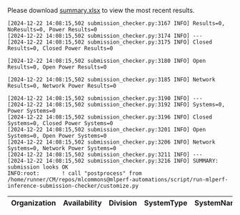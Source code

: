 Please download [summary.xlsx](summary.xlsx) to view the most recent results. 
 ```
[2024-12-22 14:08:15,502 submission_checker.py:3167 INFO] Results=0, NoResults=0, Power Results=0
[2024-12-22 14:08:15,502 submission_checker.py:3174 INFO] ---
[2024-12-22 14:08:15,502 submission_checker.py:3175 INFO] Closed Results=0, Closed Power Results=0

[2024-12-22 14:08:15,502 submission_checker.py:3180 INFO] Open Results=0, Open Power Results=0

[2024-12-22 14:08:15,502 submission_checker.py:3185 INFO] Network Results=0, Network Power Results=0

[2024-12-22 14:08:15,502 submission_checker.py:3190 INFO] ---
[2024-12-22 14:08:15,502 submission_checker.py:3192 INFO] Systems=0, Power Systems=0
[2024-12-22 14:08:15,502 submission_checker.py:3196 INFO] Closed Systems=0, Closed Power Systems=0
[2024-12-22 14:08:15,502 submission_checker.py:3201 INFO] Open Systems=0, Open Power Systems=0
[2024-12-22 14:08:15,502 submission_checker.py:3206 INFO] Network Systems=0, Network Power Systems=0
[2024-12-22 14:08:15,502 submission_checker.py:3211 INFO] ---
[2024-12-22 14:08:15,502 submission_checker.py:3216 INFO] SUMMARY: submission looks OK
INFO:root:       ! call "postprocess" from /home/runner/CM/repos/mlcommons@mlperf-automations/script/run-mlperf-inference-submission-checker/customize.py

```

| Organization   | Availability   | Division   | SystemType   | SystemName   | Platform   | Model   | MlperfModel   | Scenario   | Result   | Accuracy   | number_of_nodes   | host_processor_model_name   | host_processors_per_node   | host_processor_core_count   | accelerator_model_name   | accelerators_per_node   | Location   | framework   | operating_system   | notes   | compliance   | errors   | version   | inferred   | has_power   | Units   | weight_data_types   |
|----------------|----------------|------------|--------------|--------------|------------|---------|---------------|------------|----------|------------|-------------------|-----------------------------|----------------------------|-----------------------------|--------------------------|-------------------------|------------|-------------|--------------------|---------|--------------|----------|-----------|------------|-------------|---------|---------------------|